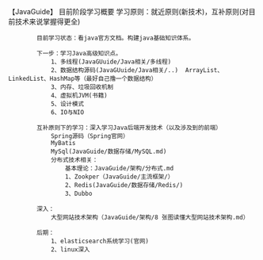【JavaGuide】
		目前阶段学习概要
			学习原则：就近原则(新技术)，互补原则(对目前技术来说掌握得更全)
			
			目前学习状态：看java官方文档。构建java基础知识体系。
			
			下一步：学习Java高级知识点。
				1、多线程(JavaGUuide/Java相关/多线程)
				2、数据结构源码(JavaGUuide/Java相关/..)  ArrayList、LinkedList、HashMap等（最好自己撸一个数据结构）
				3、内存、垃圾回收机制
				4、虚拟机JVM(书籍)
				5、设计模式
				6、IO与NIO
			
			互补原则下的学习：深入学习Java后端开发技术（以及涉及到的前端）
				Spring源码（Spring官网）
				MyBatis
				MySql(JavaGuide/数据存储/MySQL.md)
				分布式技术相关：
					基本理论：JavaGuide/架构/分布式.md
					1、Zookper（JavaGuide/主流框架/）
					2、Redis(JavaGuide/数据存储/Redis/)
					3、Dubbo
				
			深入：
				大型网站技术架构（JavaGuide/架构/8 张图读懂大型网站技术架构.md）
			
			后期：
				1、elasticsearch系统学习(官网)
				2、linux深入